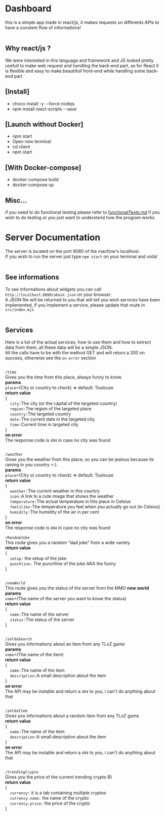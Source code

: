 # Dashboard <br>

this is a simple app made in react/js, it makes requests on differents APIs to have a constent flow of informations! <br><br>

## Why react/js ? <br>

We were interested in this language and framework and JS looked pretty usefull to make web request and handling the back-end part, as for React it is flexible and easy to make beautifull front-end while handling some back-end part

## [Install] <br>

- choco install -y --force nodejs
- npm install react-scripts --save

## [Launch without Docker] <br>
- npm start
- Open new terminal
- cd client
- npm start

## [With Docker-compose]
- docker-compose build
- docker-compose up

## Misc... <br>
if you need to do functional testing please refer to [functionalTests.md](./functionalTests.md) if you wish to do testing or you just want to understand how the program works.

# Server Documentation <br>

The server is located on the port 8080 of the machine's localhost.<br>
If you wish to run the server just type `npm start` on your terminal and voila! <br><br>

## See informations <br>

To see informations about widgets you can call `http://localhost:8080/about.json` on your browser.<br>
A JSON file will be returned to you that will tell you wich services have been implemented, if you implement a service, please update that route in `src/index.mjs` <br> <br>

## Services

Here is a list of the actual services, how to use them and how to extract data from them, all these data will be a simple JSON.<br>
All the calls have to be with the method GET and will return a 200 on success, otherwise see the `on error` section <br> <br>

`/time`<br>
Gives you the time from this place, always funny to know.<br>
**params**<br>
`place`=(City or country to check) \=> default: Toulouse<br>
**return value**<br>
{<br>
&nbsp;&nbsp;&nbsp;&nbsp;`city:`The city (or the capital of the targeted country)<br>
&nbsp;&nbsp;&nbsp;&nbsp;`region:`The region of the targeted place<br>
&nbsp;&nbsp;&nbsp;&nbsp;`country:`The targeted country<br>
&nbsp;&nbsp;&nbsp;&nbsp;`date:`The current date in the targeted city<br>
&nbsp;&nbsp;&nbsp;&nbsp;`time:`Current time in targeted city<br>
}<br>
**on error**<br>
The response code is `404` in case no city was found<br><br>

`/weather`<br>
Gives you the weather from this place, so you can be jealous because its raining in you country \>\:\).<br>
**params**<br>
`place`=(City or country to check) \=> default: Toulouse<br>
**return value**<br>
{<br>
&nbsp;&nbsp;&nbsp;&nbsp;`weather:`The current weather in this country<br>
&nbsp;&nbsp;&nbsp;&nbsp;`icon:`A link to a cute image that shows the weather<br>
&nbsp;&nbsp;&nbsp;&nbsp;`temperature:`The actual temperature in this place in Celsius<br>
&nbsp;&nbsp;&nbsp;&nbsp;`feelslike:`The temperature you feel when you actually go out (in Celsius)<br>
&nbsp;&nbsp;&nbsp;&nbsp;`humidity:`The humidity of the air in per cent<br>
}<br>
**on error**<br>
The response code is `404` in case no city was found<br><br>
`/RandomJoke` <br>
This route gives you a random "dad joke" from a wide variety <br>
**return value** <br>
{ <br>
&nbsp;&nbsp;&nbsp;&nbsp;`setup:` the setup of the joke  <br>
&nbsp;&nbsp;&nbsp;&nbsp;`punchline:` The punchline of the joke AKA the funny<br>
} <br><br>

`/newWorld`<br>
This route gives you the status of the server from the MMO __new world__<br>
**params**<br>
`name`=(The name of the server you want to know the status)<br>
**return value**<br>
{<br>
&nbsp;&nbsp;&nbsp;&nbsp;`name:`The name of the server<br>
&nbsp;&nbsp;&nbsp;&nbsp;`status:`The status of the server<br>
}<br><br>

`/zeldaSearch`<br>
Gives you informations about an item from any TLoZ game<br>
**params**<br>
`name`=(The name of the item)<br>
**return value**<br>
{<br>
&nbsp;&nbsp;&nbsp;&nbsp;`name:`The name of the item<br>
&nbsp;&nbsp;&nbsp;&nbsp;`description:`A small description about the item<br>
}<br>
**on error**<br>
The API may be instable and return a `404` to you, i can't do anything about that<br><br>

`/zeldaItem`<br>
Gives you informations about a random item from any TLoZ game<br>
**return value**<br>
{<br>
&nbsp;&nbsp;&nbsp;&nbsp;`name:`The name of the item<br>
&nbsp;&nbsp;&nbsp;&nbsp;`description:`A small description about the item<br>
}<br>
**on error**<br>
The API may be instable and return a `404` to you, i can't do anything about that<br><br>

`/trendingCrypto`<br>
Gives you the price of the current trending crypto B)<br>
**return value**<br>
{<br>
&nbsp;&nbsp;&nbsp;&nbsp;`currency:` it is a tab containing multiple cryptos<br>
&nbsp;&nbsp;&nbsp;&nbsp;`currency.name:` the name of the crypto<br>
&nbsp;&nbsp;&nbsp;&nbsp;`currency.price:` the price of the crypto<br>
}<br>